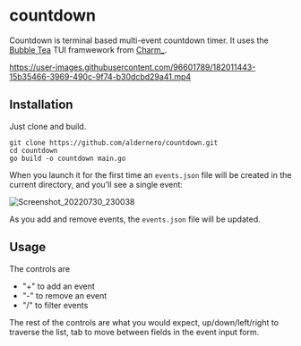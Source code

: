 # countdown
Countdown is terminal based multi-event countdown timer. It uses the [Bubble Tea](https://github.com/charmbracelet/bubbletea) TUI framwework from [Charm_](https://charm.sh/).



https://user-images.githubusercontent.com/96601789/182011443-15b35466-3969-490c-9f74-b30dcbd29a41.mp4



## Installation
Just clone and build.
```
git clone https://github.com/aldernero/countdown.git
cd countdown
go build -o countdown main.go
```
When you launch it for the first time an `events.json` file will be created in the current directory, and you'll see a single event:

![Screenshot_20220730_230038](https://user-images.githubusercontent.com/96601789/182010935-492b513e-4df4-48f8-8efb-28c1767ce2cb.png)

As you add and remove events, the `events.json` file will be updated.

## Usage

The controls are
- "+" to add an event
- "-" to remove an event
- "/" to filter events

The rest of the controls are what you would expect, up/down/left/right to traverse the list, tab to move between fields in the event input form.
